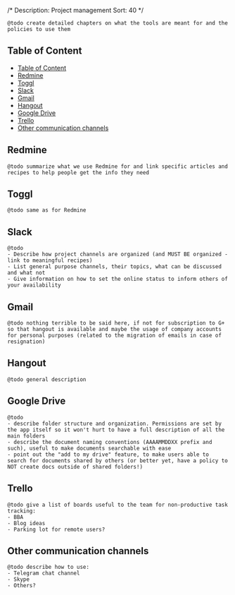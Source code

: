 /*
Description: Project management
Sort: 40
*/

    @todo create detailed chapters on what the tools are meant for and the policies to use them

## Table of Content

- [Table of Content](#table-of-content)
- [Redmine](#redmine)
- [Toggl](#toggl)
- [Slack](#slack)
- [Gmail](#gmail)
- [Hangout](#hangout)
- [Google Drive](#google-drive)
- [Trello](#trello)
- [Other communication channels](#other-communication-channels)

## Redmine

    @todo summarize what we use Redmine for and link specific articles and recipes to help people get the info they need

## Toggl

    @todo same as for Redmine

## Slack

    @todo
    - Describe how project channels are organized (and MUST BE organized - link to meaningful recipes)
    - List general purpose channels, their topics, what can be discussed and what not
    - Give information on how to set the online status to inform others of your availability

## Gmail

    @todo nothing terrible to be said here, if not for subscription to G+ so that hangout is available and maybe the usage of company accounts for personal purposes (related to the migration of emails in case of resignation)

## Hangout

    @todo general description

## Google Drive

    @todo 
    - describe folder structure and organization. Permissions are set by the app itself so it won't hurt to have a full description of all the main folders
    - describe the document naming conventions (AAAAMMDDXX prefix and such), useful to make documents searchable with ease
    - point out the "add to my drive" feature, to make users able to search for documents shared by others (or better yet, have a policy to NOT create docs outside of shared folders!)

## Trello

    @todo give a list of boards useful to the team for non-productive task tracking:
    - BBA
    - Blog ideas
    - Parking lot for remote users?

## Other communication channels

    @todo describe how to use:
    - Telegram chat channel
    - Skype
    - Others? 
